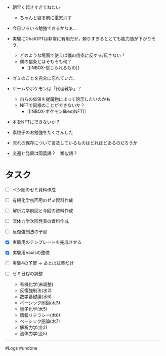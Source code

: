 
- 朝早く起きすぎてねむい
	- ちゃんと寝る前に電気消す
- 今日いろいろ勉強できるかなぁ...
- 実験にChatGPTは非常に有用だが，頼りすぎるととても能力値が下がりそう．
	- どのような場面で使えば僕の信条に反する/反さない？
	- 僕の信条とはそもそも何？
		- [[INBOX-信じられるもの]]
- ゼミのことを完全に忘れていた．

- ゲームやポケモンは「代理戦争」？
	- 自らの価値を従属物によって誇示したいのかも
	- NFTで同様のことができないか？
		- [[INBOX-ポケモンlikeのNFT]]
- 本をNFTにできないか？

- 素粒子のお勉強をたくさんした
- 流れの保存について言及しているものはどれほどあるのだろうか

- 変遷と発展は同義語？　類似語？

# タスク

- [ ] ベシ圏のゼミ資料作成
- [ ] 有機化学初回用のゼミ資料作成
- [ ] 解析力学前回と今回の資料作成
- [ ] 流体力学次回発表の資料作成
- [ ] 反復強制法の予習

- [x] 実験用のテンプレートを完成させる
- [x] 実験用Vaulsの整備
- [ ] 実験4の予習 -> あとは試薬だけ
- [ ] ゼミ日程の調整
	- 有機化学(未調整)
	- 反復強制法(水2)
	- 数学基礎論(水6)
	- ベーシック圏論(木3)
	- 量子化学(木5)
	- 情報リテラシー(木6)
	- ベーシック圏論(木7)
	- 解析力学(金2)
	- 流体力学(金5)
---
#Logs #undone 